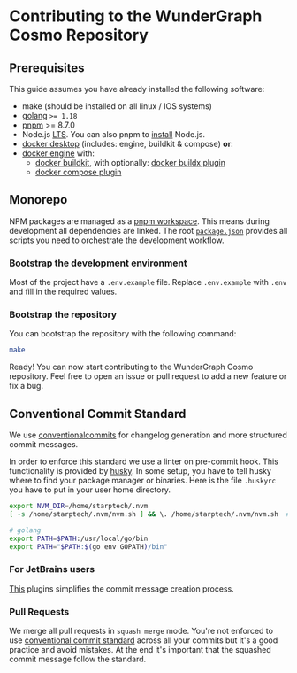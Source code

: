 # Contributing to the WunderGraph Cosmo Repository

## Prerequisites

This guide assumes you have already installed the following software:

- make (should be installed on all linux / IOS systems)
- [golang](https://go.dev/dl/) `>= 1.18`
- [pnpm](https://pnpm.io/installation) >= 8.7.0
- Node.js [LTS](https://nodejs.org/en/about/releases/). You can also pnpm to [install](https://pnpm.io/cli/env) Node.js.
- [docker desktop](https://docs.docker.com/desktop/) (includes: engine, buildkit & compose) **or**:
- [docker engine](https://docs.docker.com/engine/) with:
    - [docker buildkit](https://docs.docker.com/build/buildkit/), with optionally: [docker buildx plugin](https://docs.docker.com/build/install-buildx/)
    - [docker compose plugin](https://docs.docker.com/compose/install/#scenario-two-install-the-compose-plugin)

## Monorepo

NPM packages are managed as a [pnpm workspace](https://pnpm.io/workspaces). This means during development all dependencies are linked.
The root [`package.json`](package.json) provides all scripts you need to orchestrate the development workflow.

### Bootstrap the development environment

Most of the project have a `.env.example` file. Replace `.env.example` with `.env` and fill in the required values.

### Bootstrap the repository

You can bootstrap the repository with the following command:

```bash
make
```

Ready! You can now start contributing to the WunderGraph Cosmo repository. Feel free to open an issue or pull request to add a new feature or fix a bug.

## Conventional Commit Standard

We use [conventionalcommits](https://www.conventionalcommits.org/en/v1.0.0-beta.2/#why-use-conventional-commits) for changelog generation and more structured commit messages.

In order to enforce this standard we use a linter on pre-commit hook. This functionality is provided by [husky](https://typicode.github.io/husky/#/).
In some setup, you have to tell husky where to find your package manager or binaries. Here is the file `.huskyrc` you have to put in your user home directory.

```bash
export NVM_DIR=/home/starptech/.nvm
[ -s /home/starptech/.nvm/nvm.sh ] && \. /home/starptech/.nvm/nvm.sh  # This loads nvm

# golang
export PATH=$PATH:/usr/local/go/bin
export PATH="$PATH:$(go env GOPATH)/bin"
```

### For JetBrains users

[This](https://plugins.jetbrains.com/plugin/13389-conventional-commit) plugins simplifies the commit message creation process.

### Pull Requests

We merge all pull requests in `squash merge` mode. You're not enforced to use [conventional commit standard](https://www.conventionalcommits.org/en/v1.0.0-beta.2/#why-use-conventional-commits) across all your commits but it's a good practice and avoid mistakes. At the end it's important that the squashed commit message follow the standard.